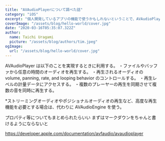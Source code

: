 ```yaml
---
title: "AVAudioPlayerについて調べた話"
category: "iOS"
excerpt: "個人開発しているアプリの機能で使うかもしれないということで、AVAudioPlayerについてまとめました。"
coverImage: "/assets/blog/hello-world/cover.jpg"
date: "2020-03-16T05:35:07.322Z"
author:
  name: Taichi Uragami
  picture: "/assets/blog/authors/tim.jpeg"
ogImage:
  url: "/assets/blog/hello-world/cover.jpg"
---
```


AVAudioPlayer は以下のことを実現するときに利用する。
・ファイルやバッファから任意の時間のオーディオを再生する。
・再生されるオーディオの volume, panning, rate, and looping behavior のコントロールする。
・再生レベルの計量データにアクセスする。
・複数のプレーヤーの再生を同期させて複数の音を同時に再生する。

\*ストリーミングオーディオやポジショナルオーディオの再生など、高度な再生機能を必要とする場合は、代わりに AVAudioEngine を使う。

プロパティ等についてもまとめられたらいい
まずはマークダウンをちゃんと書けるようにならないと

https://developer.apple.com/documentation/avfaudio/avaudioplayer
